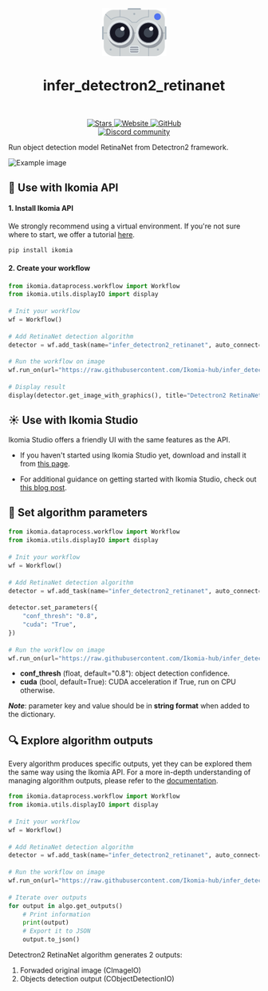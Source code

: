 <div align="center">
  <img src="images/icon.png" alt="Algorithm icon">
  <h1 align="center">infer_detectron2_retinanet</h1>
</div>
<br />
<p align="center">
    <a href="https://github.com/Ikomia-hub/infer_detectron2_retinanet">
        <img alt="Stars" src="https://img.shields.io/github/stars/Ikomia-hub/infer_detectron2_retinanet">
    </a>
    <a href="https://app.ikomia.ai/hub/">
        <img alt="Website" src="https://img.shields.io/website/http/app.ikomia.ai/en.svg?down_color=red&down_message=offline&up_message=online">
    </a>
    <a href="https://github.com/Ikomia-hub/infer_detectron2_retinanet/blob/main/LICENSE">
        <img alt="GitHub" src="https://img.shields.io/github/license/Ikomia-hub/infer_detectron2_retinanet.svg?color=blue">
    </a>    
    <br>
    <a href="https://discord.com/invite/82Tnw9UGGc">
        <img alt="Discord community" src="https://img.shields.io/badge/Discord-white?style=social&logo=discord">
    </a> 
</p>

Run object detection model RetinaNet from Detectron2 framework.

![Example image](https://raw.githubusercontent.com/Ikomia-hub/infer_detectron2_retinanet/feat/new_readme/images/example-result.jpg)

## :rocket: Use with Ikomia API

#### 1. Install Ikomia API

We strongly recommend using a virtual environment. If you're not sure where to start, we offer a tutorial [here](https://www.ikomia.ai/blog/a-step-by-step-guide-to-creating-virtual-environments-in-python).

```sh
pip install ikomia
```

#### 2. Create your workflow

```python
from ikomia.dataprocess.workflow import Workflow
from ikomia.utils.displayIO import display

# Init your workflow
wf = Workflow()

# Add RetinaNet detection algorithm
detector = wf.add_task(name="infer_detectron2_retinanet", auto_connect=True)

# Run the workflow on image
wf.run_on(url="https://raw.githubusercontent.com/Ikomia-hub/infer_detectron2_retinanet/main/images/example.jpg")

# Display result
display(detector.get_image_with_graphics(), title="Detectron2 RetinaNet")
```

## :sunny: Use with Ikomia Studio

Ikomia Studio offers a friendly UI with the same features as the API.

- If you haven't started using Ikomia Studio yet, download and install it from [this page](https://www.ikomia.ai/studio).

- For additional guidance on getting started with Ikomia Studio, check out [this blog post](https://www.ikomia.ai/blog/how-to-get-started-with-ikomia-studio).

## :pencil: Set algorithm parameters

```python
from ikomia.dataprocess.workflow import Workflow
from ikomia.utils.displayIO import display

# Init your workflow
wf = Workflow()

# Add RetinaNet detection algorithm
detector = wf.add_task(name="infer_detectron2_retinanet", auto_connect=True)

detector.set_parameters({
    "conf_thresh": "0.8",
    "cuda": "True",
})

# Run the workflow on image
wf.run_on(url="https://raw.githubusercontent.com/Ikomia-hub/infer_detectron2_retinanet/main/images/example.jpg")
```

- **conf_thresh** (float, default="0.8"): object detection confidence.
- **cuda** (bool, default=True): CUDA acceleration if True, run on CPU otherwise.

***Note***: parameter key and value should be in **string format** when added to the dictionary.

## :mag: Explore algorithm outputs

Every algorithm produces specific outputs, yet they can be explored them the same way using the Ikomia API. For a more in-depth understanding of managing algorithm outputs, please refer to the [documentation](https://ikomia-dev.github.io/python-api-documentation/advanced_guide/IO_management.html).

```python
from ikomia.dataprocess.workflow import Workflow
from ikomia.utils.displayIO import display

# Init your workflow
wf = Workflow()

# Add RetinaNet detection algorithm
detector = wf.add_task(name="infer_detectron2_retinanet", auto_connect=True)

# Run the workflow on image
wf.run_on(url="https://raw.githubusercontent.com/Ikomia-hub/infer_detectron2_retinanet/main/images/example.jpg")

# Iterate over outputs
for output in algo.get_outputs()
    # Print information
    print(output)
    # Export it to JSON
    output.to_json()
```

Detectron2 RetinaNet algorithm generates 2 outputs:

1. Forwaded original image (CImageIO)
2. Objects detection output (CObjectDetectionIO)